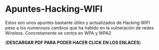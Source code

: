 # Apuntes-Hacking-WIFI
Estos son unos apuntes bastante útiles y actualizados de Hacking WIFI pese a los numerosos cambios que ha habido en la vulneración de redes Wireless. Concretamente se centra en WPA y WPA2

(**DESCARGAR PDF PARA PODER HACER CLICK EN LOS ENLACES**)
